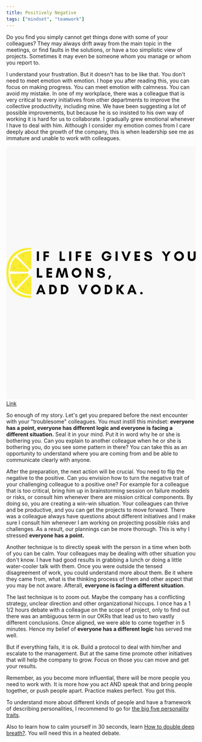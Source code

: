 ```yaml
---
title: Positively Negative
tags: ["mindset", "teamwork"]
---
```

Do you find you simply cannot get things done with some of your colleagues? They may always drift away from the main topic in the meetings, or find faults in the solutions, or have a too simplistic view of projects. Sometimes it may even be someone whom you manage or whom you report to.

I understand your frustration. But it doesn't has to be like that. You don't need to meet emotion with emotion. I hope you after reading this, you can focus on making progress. You can meet emotion with calmness. You can avoid my mistake. In one of my workplace, there was a colleague that is very critical to every initiatives from other departments to improve the collective productivity, including mine. We have been suggesting a lot of possible improvements, but because he is so insisted to his own way of working it is hard for us to collaborate. I gradually grew emotional whenever I have to deal with him. Although I consider my emotion comes from I care deeply about the growth of the company, this is when leadership see me as immature and unable to work with colleagues. 

![](/assets/images/lemon-lemonade.jpg)[Link](https://www.redbubble.com/i/sticker/If-life-gives-you-lemons-add-vodka-Funny-sarcastic-quote-by-4empowear/49589404.EJUG5)

So enough of my story. Let's get you prepared before the next encounter with your "troublesome" colleagues. You must instill this mindset: **everyone has a point, everyone has different logic and everyone is facing a different situation.** Seal it in your mind. Put it in word why he or she is bothering you. Can you explain to another colleague when he or she is bothering you, do you see some pattern in there? You can take this as an opportunity to understand where you are coming from and be able to communicate clearly with anyone.

After the preparation, the next action will be crucial. You need to flip the negative to the positive. Can you envision how to turn the negative trait of your challenging colleague to a positive one? For example for a colleague that is too critical, bring him up in brainstorming session on failure models or risks, or consult him whenever there are mission critical components. By doing so, you are creating a win-win situation. Your colleagues can thrive and be productive, and you can get the projects to move forward. There was a colleague always have questions about different initiatives and I make sure I consult him whenever I am working on projecting possible risks and challenges. As a result, our plannings can be more thorough. This is why I stressed **everyone has a point.**

Another technique is to directly speak with the person in a time when both of you can be calm. Your colleagues may be dealing with other situation you don't know. I have had good results in grabbing a lunch or doing a little water-cooler talk with them. Once you were outside the tensed disagreement of work, you could understand more about them. Be it where they came from, what is the thinking process of them and other aspect that you may be not aware. Afterall, **everyone is facing a different situation**.

The last technique is to zoom out. Maybe the company has a conflicting strategy, unclear direction and other organizational hiccups. I once has a 1 1/2 hours debate with a colleague on the scope of project, only to find out there was an ambiguous term in our OKRs that lead us to two vastly different conclusions. Once aligned, we were able to come together in 5 minutes. Hence my belief of **everyone has a different logic** has served me well.

But if everything fails, it is ok. Build a protocol to deal with him/her and escalate to the management. But at the same time promote other initiatives that will help the company to grow. Focus on those you can move and get your results.

Remember, as you become more influential, there will be more people you need to work with. It is more how you act AND speak that and bring people together, or push people apart. Practice makes perfect. You got this.

To understand more about different kinds of people and have a framework of describing personalities, I recommend to go for [the big five personality traits](https://www.verywellmind.com/the-big-five-personality-dimensions-2795422).

Also to learn how to calm yourself in 30 seconds, learn [How to double deep breath?](https://www.youtube.com/watch?v=CQjGqtH-2YI). You will need this in a heated debate.
